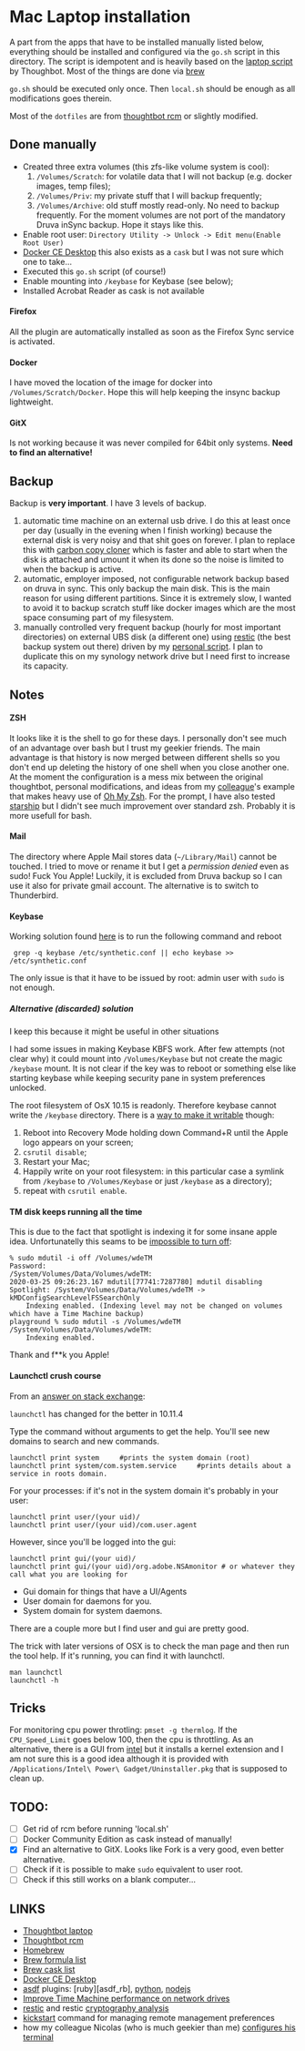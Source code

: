# Mac Laptop installation

A part from the apps that have to be installed manually listed below, everything should be installed and configured via the `go.sh` script in this directory. The script is idempotent and is heavily based on the [laptop script][tblaptop] by Thoughbot. Most of the things are done via [brew][brew]

`go.sh` should be executed only once. Then `local.sh` should be enough as all modifications goes therein.

Most of the `dotfiles` are from [thoughtbot rcm][tbrcm] or slightly modified. 

## Done manually
 * Created three extra volumes (this zfs-like volume system is cool):
   1. `/Volumes/Scratch`: for volatile data that I will not backup (e.g. docker images, temp files);
   2. `/Volumes/Priv`: my private stuff that I will backup frequently;
   3. `/Volumes/Archive`: old stuff mostly read-only. No need to backup frequently.
   For the moment volumes are not port of the mandatory Druva inSync backup. Hope it stays like this.
 * Enable root user: `Directory Utility -> Unlock -> Edit menu(Enable Root User)`
 * [Docker CE Desktop][dockerdesktop] this also exists  as a `cask` but I was not sure which one to take...
 * Executed this `go.sh` script (of course!)
 * Enable mounting into `/keybase` for Keybase (see below);
 * Installed Acrobat Reader as cask is not available

 
#### Firefox
All the plugin are automatically installed as soon as the Firefox Sync service is activated. 

#### Docker
I have moved the location of the image for docker into `/Volumes/Scratch/Docker`. Hope this will help keeping the insync backup lightweight.

#### GitX 
Is not working because it was never compiled for 64bit only systems. **Need to find an alternative!**

## Backup
Backup is **very important**. I have 3 levels of backup.
 1. automatic time machine on an external usb drive. I do this at least once per
    day (usually in the evening when I finish working) because the external disk
    is very noisy and that shit goes on forever. 
    I plan to replace this with [carbon copy cloner][ccc] which is faster and
    able to start when the disk is attached and umount it when its done so the
    noise is limited to when the backup is active.
 2. automatic, employer imposed, not configurable network backup based on druva 
    in sync. This only backup the main disk. This is the main reason for using
    different partitions. Since it is extremely slow, I wanted to avoid it to 
    backup scratch stuff like docker images which are the most space consuming
    part of my filesystem.
 3. manually controlled very frequent backup (hourly for most important 
    directories) on external UBS disk (a different one) using [restic][restic] 
    (the best backup system out there) driven by my [personal script][myrestic].
    I plan to duplicate this on my synology network drive but I need first to 
    increase its capacity.

## Notes

#### ZSH
It looks like it is the shell to go for these days. I personally don't see much of an 
advantage over bash but I trust my geekier friends. The main advantage is that history
is now merged between different shells so you don't end up deleting the history of 
one shell when you close another one.
At the moment the configuration is a mess mix between the original thoughtbot,
personal modifications, and ideas from my [colleague][nico_terminal]'s example
that makes heavy use of [Oh My Zsh][omzsh].
For the prompt, I have also tested [starship][starship] but I didn't see much 
improvement over standard zsh. Probably it is more usefull for bash.



#### Mail
The directory where Apple Mail stores data (`~/Library/Mail`) cannot be touched. 
I tried to move or rename it but I get a _permission denied_ even as sudo! 
Fuck You Apple!
Luckily, it is excluded from Druva backup so I can use it also for private gmail account. 
The alternative is to switch to Thunderbird. 

#### Keybase
Working solution found [here][kbfix] is to run the following command and reboot
```
 grep -q keybase /etc/synthetic.conf || echo keybase >> /etc/synthetic.conf
```

The only issue is that it have to be issued by root: admin user with `sudo` is not enough. 

##### Alternative (discarded) solution

I keep this because it might be useful in other situations

I had some issues in making Keybase KBFS work. After few attempts (not clear why) it could mount into `/Volumes/Keybase` but not create the magic `/keybase` mount. It is not clear if the key was to reboot or something else like starting keybase while keeping security pane in system preferences unlocked. 

The root filesystem of OsX 10.15 is readonly. Therefore keybase cannot write the `/keybase` directory. 
There is a [way to make it writable][lh] though: 

  1. Reboot into Recovery Mode holding down Command+R until the Apple logo appears on your screen;
  2. `csrutil disable`;
  3. Restart your Mac;
  4. Happily write on your root filesystem: in this particular case a symlink from `/keybase` to `/Volumes/Keybase` or just `/keybase` as a directory);
  5. repeat with `csrutil enable`.

#### TM disk keeps running all the time
This is due to the fact that spotlight is indexing it for some insane apple idea. Unfortunatelly this seams to be [impossible to turn off][spotlightshit]:

```
% sudo mdutil -i off /Volumes/wdeTM 
Password:
/System/Volumes/Data/Volumes/wdeTM:
2020-03-25 09:26:23.167 mdutil[77741:7287780] mdutil disabling Spotlight: /System/Volumes/Data/Volumes/wdeTM -> kMDConfigSearchLevelFSSearchOnly
	Indexing enabled. (Indexing level may not be changed on volumes which have a Time Machine backup)
playground % sudo mdutil -s /Volumes/wdeTM 
/System/Volumes/Data/Volumes/wdeTM:
	Indexing enabled. 
```

Thank and f**k you Apple!


#### Launchctl crush course

From an [answer on stack exchange][chiggsy]:

`launchctl` has changed for the better in 10.11.4

Type the command without arguments to get the help. You'll see new domains to search and new commands.

```
launchctl print system     #prints the system domain (root)
launchctl print system/com.system.service     #prints details about a service in roots domain.
```

For your processes: if it's not in the system domain it's probably in your user:

```
launchctl print user/(your uid)/
launchctl print user/(your uid)/com.user.agent
```

However, since you'll be logged into the gui:

```
launchctl print gui/(your uid)/
launchctl print gui/(your uid)/org.adobe.NSAmonitor # or whatever they call what you are looking for
```

 - Gui domain for things that have a UI/Agents
 - User domain for daemons for you.
 - System domain for system daemons.

There are a couple more but I find user and gui are pretty good.

The trick with later versions of OSX is to check the man page and then run the tool help. If it's running, you can find it with launchctl.

```
man launchctl
launchctl -h
```


## Tricks

For monitoring cpu power throtling: `pmset -g thermlog`. If the `CPU_Speed_Limit` 
goes below 100, then the cpu is throttling. As an alternative, there is a GUI 
from [intel][ipg] but it installs a kernel extension and I am not sure this is 
a good idea although it is provided with `/Applications/Intel\ Power\ Gadget/Uninstaller.pkg`
that is supposed to clean up. 


## TODO:
 - [ ] Get rid of rcm before running 'local.sh'
 - [ ] Docker Community Edition as cask instead of manually!
 - [X] Find an alternative to GitX. Looks like Fork is a very good, even better alternative.
 - [ ] Check if it is possible to make `sudo` equivalent to user root. 
 - [ ] Check if this still works on a blank computer... 

## LINKS
 - [Thoughtbot laptop][tblaptop]
 - [Thoughtbot rcm][tbrcm]
 - [Homebrew][brew]
 - [Brew formula list][brewformulas]
 - [Brew cask list][brewcask]
 - [Docker CE Desktop][dockerdesktop]
 - [asdf][asdf] plugins: [ruby][asdf_rb], [python][asdf_py], [nodejs][asdf_node]
 - [Improve Time Machine performance on network drives][tmperf]
 - [restic][restic] and restic [cryptography analysis][restic_crypto]
 - [kickstart][kickstart] command for managing remote management preferences
 - how my colleague Nicolas (who is much geekier than me) [configures his terminal][nico_terminal]


[tblaptop]: https://github.com/thoughtbot/laptop
[tbrcm]: https://github.com/thoughtbot/rcm
[brew]: https://brew.sh/
[brewformulas]: https://formulae.brew.sh/formula/
[brewcask]: https://formulae.brew.sh/cask/
[dockerdesktop]: https://hub.docker.com/editions/community/docker-ce-desktop-mac
[deleteroot]: https://forums.developer.apple.com/thread/119790
[lh]: https://lifehacker.com/how-to-fix-os-x-el-capitans-annoyances-1733836821
[kbfix]: https://github.com/keybase/client/issues/14689
[asdf]: https://github.com/asdf-vm/asdf
[asdf_ruby]: https://github.com/asdf-vm/asdf-ruby
[asdf_py]: https://github.com/danhper/asdf-python
[asdf_node]: https://github.com/asdf-vm/asdf-nodejs
[spotlightshit]: https://mjtsai.com/blog/2017/10/19/you-cant-turn-off-spotlight-on-your-time-machine-backup/
[tmperf]: https://edoardofederici.com/improve-time-machine-performance/
[restic]: https://restic.readthedocs.io/en/latest/index.html
[restic_crypto]: https://blog.filippo.io/restic-cryptography/
[kickstart]: https://support.apple.com/en-us/HT201710
[chiggsy]: https://apple.stackexchange.com/questions/236577/how-to-disable-adobe-core-sync-app-on-os-x-from-being-launched-automatically/237585#answer-237399
[ipg]: https://software.intel.com/content/www/us/en/develop/articles/intel-power-gadget.html
[starship]: https://starship.rs/
[nico_terminal]: https://github.com/ponsfrilus/my-terminal
[omzsh]: https://ohmyz.sh/
[myrestic]: https://github.com/multiscan/mac_restic_backup
[ccc]: https://bombich.com/
